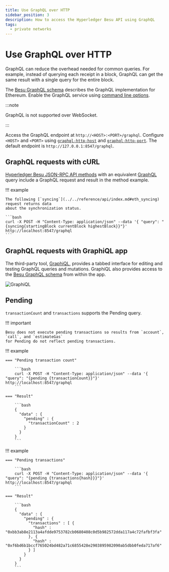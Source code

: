 ```yaml
---
title: Use GraphQL over HTTP
sidebar_position: 3
description: How to access the Hyperledger Besu API using GraphQL
tags:
  - private networks
---
```


# Use GraphQL over HTTP

GraphQL can reduce the overhead needed for common queries. For example, instead of querying each receipt in a block, GraphQL can get the same result with a single query for the entire block.

The [Besu GraphQL schema] describes the GraphQL implementation for Ethereum. Enable the GraphQL service using [command line options](index.md#enable-api-access).

:::note

GraphQL is not supported over WebSocket.

:::

Access the GraphQL endpoint at `http://<HOST>:<PORT>/graphql`. Configure `<HOST>` and `<PORT>` using [`graphql-http-host`](../../reference/cli/options.md#graphql-http-host) and [`graphql-http-port`](../../reference/cli/options.md#graphql-http-port). The default endpoint is `http://127.0.0.1:8547/graphql`.

## GraphQL requests with cURL

[Hyperledger Besu JSON-RPC API methods](../../reference/api/index.md) with an equivalent [GraphQL](graphql.md) query include a GraphQL request and result in the method example.

!!! example

    The following [`syncing`](../../reference/api/index.md#eth_syncing) request returns data
    about the synchronization status.

    ```bash
    curl -X POST -H "Content-Type: application/json" --data '{ "query": "{syncing{startingBlock currentBlock highestBlock}}"}' http://localhost:8547/graphql
    ```

## GraphQL requests with GraphiQL app

The third-party tool, [GraphiQL](https://github.com/skevy/graphiql-app), provides a tabbed interface for editing and testing GraphQL queries and mutations. GraphiQL also provides access to the [Besu GraphQL schema] from within the app.

![GraphiQL](../../../assets/images/GraphiQL.png)

## Pending

`transactionCount` and `transactions` supports the Pending query.

!!! important

    Besu does not execute pending transactions so results from `account`, `call`, and `estimateGas`
    for Pending do not reflect pending transactions.

!!! example

    === "Pending transaction count"

        ```bash
        curl -X POST -H "Content-Type: application/json" --data '{ "query": "{pending {transactionCount}}"}' http://localhost:8547/graphql
        ```

    === "Result"

        ```bash
        {
          "data" : {
            "pending" : {
              "transactionCount" : 2
            }
          }
        }
        ```

!!! example

    === "Pending transactions"

        ```bash
        curl -X POST -H "Content-Type: application/json" --data '{ "query": "{pending {transactions{hash}}}"}' http://localhost:8547/graphql
        ```

    === "Result"

        ```bash
        {
          "data" : {
            "pending" : {
              "transactions" : [ {
                "hash" : "0xbb3ab8e2113a4afdde9753782cb0680408c0d5b982572dda117a4c72fafbf3fa"
              }, {
                "hash" : "0xf6bd6b1bccf765024bd482a71c6855428e2903895982090ab5dbb0feda717af6"
              } ]
            }
          }
        }
        ```

<!-- Links -->

[Besu GraphQL schema]: https://github.com/hyperledger/besu/blob/750580dcca349d22d024cc14a8171b2fa74b505a/ethereum/api/src/main/resources/schema.graphqls
